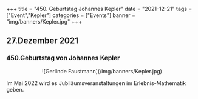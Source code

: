 +++
title = "450. Geburtstag Johannes Kepler"
date = "2021-12-21"
tags = ["Event","Kepler"]
categories = ["Events"]
banner = "img/banners/Kepler.jpg"
+++
<h2>27.Dezember 2021</h2>

<h3>450.Geburtstag von Johannes Kepler</h3>

<center>
![Gerlinde Faustmann](/img/banners/Kepler.jpg)
</center>

<p>
Im Mai 2022 wird es Jubiläumsveranstaltungen im
Erlebnis-Mathematik geben.
</p>
